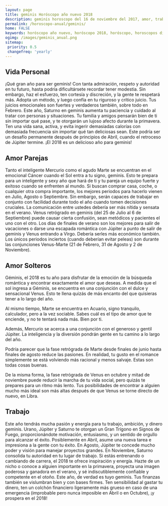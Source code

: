 ```yaml
---
layout: page
title: geminis Horóscopo año nuevo 2018 
description: geminis horoscopo del 16 de noviembre del 2017, amor, trabajo, vida personal. Todas las predicciones para geminis gratis. Disfruta este año nuevo.
permalink: /horoscopo-anual/geminis/
home: FALSE
keywords: horóscopo año nuevo, horóscopo 2018, horóscopo, horoscopos diarios gratis del dia de hoy, horóscopo diario gratis,horóscopo ano nuevo 2018, horóscopo esperanza gracia, horoscopo geminis 2018, horoscop, horóscopos gratis, horoscopo geminis, horoscopo geminis 2018 gratis, Tarot, Astrologia, Zodíaco, geminis, horoscopo gratis,tarot en femenino,videncia gratuita,horoscopos gratuitos,horóscopos, astrologia,videncia gratis
ogimg: /images/geminis_anual.png
sitemap:
 priority: 0.5
 changefreq: 'yearly'
---
```




## Vida Personal

¡Qué gran año para ser geminis! Con tanta admiración, respeto y autoridad en tu futuro, hasta podría dificultársete recordar tener modestia. Sin embargo, haz el esfuerzo, ten cortesía y discreción, y la gente te respetará más. 
Adopta un método, y luego confía en tu riguroso y crítico juicio. Tus juicios emocionales son fuertes y verdaderos también, sobre todo en Febrero. 
Este año, Saturno en geminis aumenta tu paciencia y cuidado al tratar con personas y situaciones. Tu familia y amigos pensarán bien de ti sin importar qué pase, y te otorgarán un lujoso afecto durante la primavera. 
Ten una vida sana, activa, y evita ingerir demasiadas calorías con demasiada frecuencia sin importar qué tan deliciosas sean. Este podría ser un desafío permanente después de principios de Abril, cuando el retroceso de Júpiter termine. 
¡El 2018 es un delicioso año para geminis!

## Amor Parejas

Tanto el inteligente Mercurio como el agudo Marte se encuentran en el emocional Cáncer cuando el Sol entra a tu signo, geminis. Esto te prepara para un inteligente y sexy año que hará de ti y tu pareja un equipo fuerte y exitoso cuando se enfrenten al mundo. 
Si buscan comprar casa, coche, o cualquier otra compra importante, los mejores periodos para hacerlo vienen en Julio, Agosto o Septiembre. Sin embargo, serán capaces de trabajar en conjunto con facilidad durante todo el año cuando tomen decisiones cruciales. 
La comunicación entre ustedes debería ser más nítida y sensata en el verano. Venus retrógrado en geminis (del 25 de Julio al 6 de Septiembre) puede causar cierta confusión, sean metódicos y pacientes el uno con el otro. 
Los días de finales de verano son los mejores para salir de vacaciones o darse una escapada romántica con Júpiter a punto de salir de geminis y Venus entrando a Virgo. Debería serles más económico también. 
Los únicos periodos inciertos (cuando deberían evitar peleas) son durante las conjunciones Venus-Marte (21 de Febrero, 31 de Agosto y 2 de Noviembre). 

## Amor Solteros

Géminis, el 2018 es tu año para disfrutar de la emoción de la búsqueda romántica y encontrar exactamente el amor que deseas. A medida que el sol ingresa a Géminis, se encuentra en una conjunción con el dulce y sensacional Venus. Esto te llena quizás de más encanto del que quisieras tener a lo largo del año.


Al mismo tiempo, Marte se encuentra en Acuario, signo tranquilo, calculador, pero a la vez sociable. Sabes cuál es el tipo de amor que te enciende, y no te tentará nada más. Bien por ti.


Además, Mercurio se acerca a una conjunción con el generoso y gentil Júpiter. La inteligencia y la diversión pondrán gente en tu camino a lo largo del año.


Podría parecer que la fase retrógrada de Marte desde finales de junio hasta finales de agosto reduce las pasiones. En realidad, tu gusto en el romance simplemente se está volviendo más racional y menos salvaje. Estas son todas cosas buenas.


De la misma forma, la fase retrógrada de Venus en octubre y mitad de noviembre puede reducir la marcha de tu vida social, pero quizás te prepares para un ritmo más lento. Tus posibilidades de encontrar a alguien mucho más ideal son más altas después de que Venus se torne directo de nuevo, en Libra.









## Trabajo

Este año tendrás mucha pasión y energía para tu trabajo, ambición, y dinero geminis. Urano, Júpiter y Saturno te otorgan un Gran Trígono en Signos de Fuego, proporcionándote motivación, entusiasmo, y un sentido de orgullo para alcanzar el éxito. 
Posiblemente en Abril, asume una nueva tarea e impresiona a la gente con tu éxito. En Agosto, Júpiter te concede mucho poder y visión para manejar proyectos grandes. En Noviembre, Saturno consolida tu autoridad en tu lugar de trabajo. 
Si estás entrenando o cambiando de carrera, el 2018 te ofrece inspiración y energía. Hazte de un nicho o conoce a alguien importante en la primavera, proyecta una imagen poderosa y ganadora en el verano, y sé indiscutiblemente confiable y competente en el otoño. Este año, de verdad es tuyo geminis. 
Tus finanzas también se vislumbran bien y con bases firmes. Ten sensibilidad al gastar tu dinero, ten un colchón financiero ligeramente más grueso en caso de una emergencia (improbable pero nunca imposible en Abril o en Octubre), ¡y prospera en el 2018!
